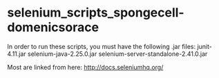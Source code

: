 selenium_scripts_spongecell-domenicsorace
=========================================
In order to run these scripts, you must have the following .jar files:
junit-4.11.jar
selenium-java-2.25.0.jar
selenium-server-standalone-2.41.0.jar

Most are linked from here:
http://docs.seleniumhq.org/
